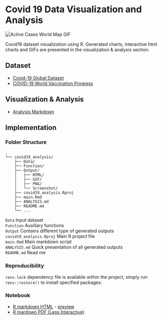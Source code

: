 # Covid 19 Data Visualization and Analysis

![Active Cases World Map GIF](./Output/GIF/qa5.gif)

Covid19 dataset visualization using R. Generated charts, interactive html charts and GIFs are presented in the visualization & analysis section.

## Dataset
- [Covid-19 Global Dataset](https://www.kaggle.com/josephassaker/covid19-global-dataset)
- [COVID-19 World Vaccination Progress](https://www.kaggle.com/gpreda/covid-world-vaccination-progress)

## Visualization & Analysis
- [Analysis Markdown](./ANALYSIS.md)

## Implementation

### Folder Structure

```
.
└── covid19_analysis/
    ├── Data/
    ├── Function/
    ├── Output/
    │   ├── HTML/
    │   ├── GIF/
    │   ├── PNG/
    │   └── Screenshot/
    ├── covid19_analysis.Rproj
    ├── main.Rmd
    ├── ANALYSIS.md
    ├── README.md
    └── ...
```

`Data` Input dataset   
`Function` Auxiliary functions   
`Output` Contains different type of generated outputs   
`covid19_analysis.Rproj` Main R project file   
`main.Rmd` Main markdown script   
`ANALYSIS.md` Quick presentation of all generated outputs   
`README.md` Read me   

### Reproducibility
`renv.lock` dependency file is available within the project, simply run `renv::restore()` to install specified packages.

### Notebook
- [R markdown HTML](./main.html) - [preview](http://htmlpreview.github.io/?https://github.com/teoshibin/COMP3021_FIV_covid19_analysis/blob/main/main.html)
- [R mardown PDF (Less Interactive)](#)